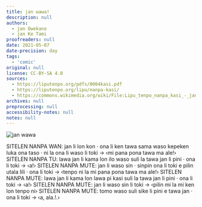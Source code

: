 ```yaml
---
title: jan wawa!
description: null
authors:
  - jan Owekano
  - jan Ke Tami
proofreaders: null
date: 2021-05-07
date-precision: day
tags:
  - 'comic'
original: null
license: CC-BY-SA 4.0
sources:
  - https://liputenpo.org/pdfs/0004kasi.pdf
  - https://liputenpo.org/lipu/nanpa-kasi/
  - https://commons.wikimedia.org/wiki/File:Lipu_tenpo_nanpa_kasi_-_jan_wawa.png
archives: null
preprocessing: null
accessibility-notes: null
notes: null
---
```


![jan wawa](https://upload.wikimedia.org/wikipedia/commons/6/61/Lipu_tenpo_nanpa_kasi_-_jan_wawa.png)

SITELEN NANPA WAN: jan li lon kon · ona li ken tawa sama waso kepeken luka ona taso · ni la ona li waso li toki → ‹mi pana pona tawa ma ale!›
SITELEN NANPA TU: lawa jan li kama lon ilo waso suli la tawa jan li pini · ona li toki → ‹a!›
SITELEN NANPA MUTE: jan li waso sin · sinpin ona li toki e pilin utala lili · ona li toki → ‹tenpo ni la mi pana pona tawa ma ale!›
SITELEN NANPA MUTE: lawa jan li kama lon lawa pi kasi suli la tawa jan li pini · ona li toki → ‹a!›
SITELEN NANPA MUTE: jan li waso sin li toki → ‹pilin mi la mi ken lon tenpo ni›
SITELEN NANPA MUTE: tomo waso suli sike li pini e tawa jan · ona li toki → ‹a, ala.!.›